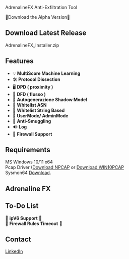 
AdrenalineFX Anti-Exfiltration Tool

💾Download the Alpha Version💾

## Download Latest Release 
AdrenalineFX_Installer.zip

## Features
- 💡 **MultiScore Machine Learning**<br>
- 🛠️ **Protocol Dissection**<br>
- 🖥️ **DPD ( proximity )** <br>
- 📝 **DFD ( flusso )**<br>
- 🔄 **Autogenerazione Shadow Model**<br>
- 🧾 **Whitelist ASN**<br>
- 🧾 **Whitelist String Based**<br>
- 🐤 **UserMode/ AdminMode**<br>
- 🛑 **Anti-Smuggling**<br>
- 🔊 **Log**<br>
- 🚀 **Firewall Support**<br>


## Requirements
MS Windows 10/11 x64<br>
Pcap Driver ([Download NPCAP](https://npcap.com/#download) or [Download WIN10PCAP](https://www.win10pcap.org/)<br>
Sysmon64 [Download](https://learn.microsoft.com/en-us/sysinternals/downloads/sysmon).<br>
    

## Adrenaline FX





## To-Do List
:penguin: **ipV6 Support** :penguin:<br>
:penguin: **Firewall Rules Timeout** :penguin:<br>


## Contact
[LinkedIn](https://www.linkedin.com/in/roberto-m-7b8314149)



